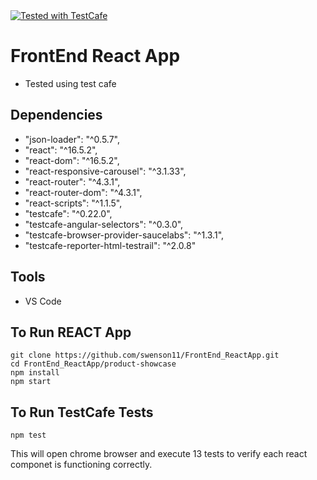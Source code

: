 <a href="https://github.com/DevExpress/testcafe">
<img alt="Tested with TestCafe" src="https://img.shields.io/badge/tested%20with-TestCafe-2fa4cf.svg">
</a>

# FrontEnd React App
- Tested using test cafe
## Dependencies
- "json-loader": "^0.5.7",
- "react": "^16.5.2",
- "react-dom": "^16.5.2",
- "react-responsive-carousel": "^3.1.33",
- "react-router": "^4.3.1",
- "react-router-dom": "^4.3.1",
- "react-scripts": "^1.1.5",
- "testcafe": "^0.22.0",
- "testcafe-angular-selectors": "^0.3.0",
- "testcafe-browser-provider-saucelabs": "^1.3.1",
- "testcafe-reporter-html-testrail": "^2.0.8"

## Tools
 - VS Code
 
## To Run REACT App
``` 
git clone https://github.com/swenson11/FrontEnd_ReactApp.git
cd FrontEnd_ReactApp/product-showcase
npm install
npm start
```
## To Run TestCafe Tests
```
npm test
```
This will open chrome browser and execute 13 tests to verify each react componet is functioning correctly.







